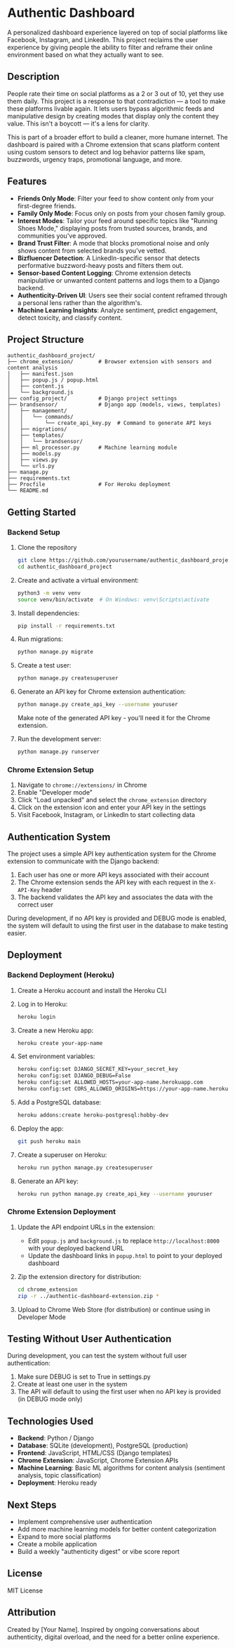 # Authentic Dashboard

A personalized dashboard experience layered on top of social platforms like Facebook, Instagram, and LinkedIn. This project reclaims the user experience by giving people the ability to filter and reframe their online environment based on what they actually want to see.

## Description

People rate their time on social platforms as a 2 or 3 out of 10, yet they use them daily. This project is a response to that contradiction — a tool to make these platforms livable again. It lets users bypass algorithmic feeds and manipulative design by creating modes that display only the content they value. This isn't a boycott — it's a lens for clarity.

This is part of a broader effort to build a cleaner, more humane internet. The dashboard is paired with a Chrome extension that scans platform content using custom sensors to detect and log behavior patterns like spam, buzzwords, urgency traps, promotional language, and more.

## Features

- **Friends Only Mode**: Filter your feed to show content only from your first-degree friends.
- **Family Only Mode**: Focus only on posts from your chosen family group.
- **Interest Modes**: Tailor your feed around specific topics like "Running Shoes Mode," displaying posts from trusted sources, brands, and communities you've approved.
- **Brand Trust Filter**: A mode that blocks promotional noise and only shows content from selected brands you've vetted.
- **Bizfluencer Detection**: A LinkedIn-specific sensor that detects performative buzzword-heavy posts and filters them out.
- **Sensor-based Content Logging**: Chrome extension detects manipulative or unwanted content patterns and logs them to a Django backend.
- **Authenticity-Driven UI**: Users see their social content reframed through a personal lens rather than the algorithm's.
- **Machine Learning Insights**: Analyze sentiment, predict engagement, detect toxicity, and classify content.

## Project Structure

```
authentic_dashboard_project/
├── chrome_extension/        # Browser extension with sensors and content analysis
│   ├── manifest.json
│   ├── popup.js / popup.html
│   ├── content.js
│   └── background.js
├── config_project/          # Django project settings
├── brandsensor/             # Django app (models, views, templates)
│   ├── management/
│   │   └── commands/
│   │       └── create_api_key.py  # Command to generate API keys
│   ├── migrations/
│   ├── templates/
│   │   └── brandsensor/
│   ├── ml_processor.py      # Machine learning module
│   ├── models.py
│   ├── views.py
│   └── urls.py
├── manage.py
├── requirements.txt
├── Procfile                 # For Heroku deployment
└── README.md
```

## Getting Started

### Backend Setup

1. Clone the repository
   ```bash
   git clone https://github.com/yourusername/authentic_dashboard_project.git
   cd authentic_dashboard_project
   ```

2. Create and activate a virtual environment:
   ```bash
   python3 -m venv venv
   source venv/bin/activate  # On Windows: venv\Scripts\activate
   ```

3. Install dependencies:
   ```bash
   pip install -r requirements.txt
   ```

4. Run migrations:
   ```bash
   python manage.py migrate
   ```

5. Create a test user:
   ```bash
   python manage.py createsuperuser
   ```

6. Generate an API key for Chrome extension authentication:
   ```bash
   python manage.py create_api_key --username youruser
   ```
   
   Make note of the generated API key - you'll need it for the Chrome extension.

7. Run the development server:
   ```bash
   python manage.py runserver
   ```

### Chrome Extension Setup

1. Navigate to `chrome://extensions/` in Chrome
2. Enable "Developer mode"
3. Click "Load unpacked" and select the `chrome_extension` directory
4. Click on the extension icon and enter your API key in the settings
5. Visit Facebook, Instagram, or LinkedIn to start collecting data

## Authentication System

The project uses a simple API key authentication system for the Chrome extension to communicate with the Django backend:

1. Each user has one or more API keys associated with their account
2. The Chrome extension sends the API key with each request in the `X-API-Key` header
3. The backend validates the API key and associates the data with the correct user

During development, if no API key is provided and DEBUG mode is enabled, the system will default to using the first user in the database to make testing easier.

## Deployment

### Backend Deployment (Heroku)

1. Create a Heroku account and install the Heroku CLI
2. Log in to Heroku:
   ```bash
   heroku login
   ```

3. Create a new Heroku app:
   ```bash
   heroku create your-app-name
   ```

4. Set environment variables:
   ```bash
   heroku config:set DJANGO_SECRET_KEY=your_secret_key
   heroku config:set DJANGO_DEBUG=False
   heroku config:set ALLOWED_HOSTS=your-app-name.herokuapp.com
   heroku config:set CORS_ALLOWED_ORIGINS=https://your-app-name.herokuapp.com,chrome-extension://*
   ```

5. Add a PostgreSQL database:
   ```bash
   heroku addons:create heroku-postgresql:hobby-dev
   ```

6. Deploy the app:
   ```bash
   git push heroku main
   ```

7. Create a superuser on Heroku:
   ```bash
   heroku run python manage.py createsuperuser
   ```

8. Generate an API key:
   ```bash
   heroku run python manage.py create_api_key --username youruser
   ```

### Chrome Extension Deployment

1. Update the API endpoint URLs in the extension:
   - Edit `popup.js` and `background.js` to replace `http://localhost:8000` with your deployed backend URL
   - Update the dashboard links in `popup.html` to point to your deployed dashboard

2. Zip the extension directory for distribution:
   ```bash
   cd chrome_extension
   zip -r ../authentic-dashboard-extension.zip *
   ```

3. Upload to Chrome Web Store (for distribution) or continue using in Developer Mode

## Testing Without User Authentication

During development, you can test the system without full user authentication:

1. Make sure DEBUG is set to True in settings.py
2. Create at least one user in the system
3. The API will default to using the first user when no API key is provided (in DEBUG mode only)

## Technologies Used

- **Backend**: Python / Django
- **Database**: SQLite (development), PostgreSQL (production)
- **Frontend**: JavaScript, HTML/CSS (Django templates)
- **Chrome Extension**: JavaScript, Chrome Extension APIs
- **Machine Learning**: Basic ML algorithms for content analysis (sentiment analysis, topic classification)
- **Deployment**: Heroku ready

## Next Steps

- Implement comprehensive user authentication
- Add more machine learning models for better content categorization
- Expand to more social platforms
- Create a mobile application
- Build a weekly "authenticity digest" or vibe score report

## License

MIT License

## Attribution

Created by [Your Name]. Inspired by ongoing conversations about authenticity, digital overload, and the need for a better online experience.
